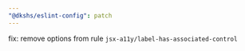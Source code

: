 ```yaml
---
"@dkshs/eslint-config": patch
---
```


fix: remove options from rule `jsx-a11y/label-has-associated-control`
